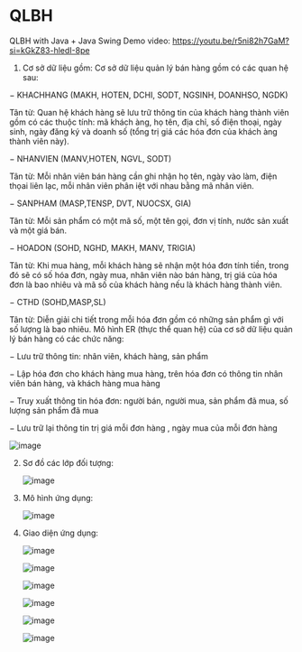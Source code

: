# QLBH
QLBH with Java + Java Swing
Demo video: https://youtu.be/r5ni82h7GaM?si=kGkZ83-hledI-8pe
1. Cơ sở dữ liệu gồm:
   Cơ sở dữ liệu quản lý bán hàng gồm có các quan hệ sau:
   
− KHACHHANG (MAKH, HOTEN, DCHI, SODT, NGSINH, DOANHSO, 
NGDK)

Tân từ: Quan hệ khách hàng sẽ lưu trữ thông tin của khách hàng thành viên 
gồm có các thuộc tính: mã khách àng, họ tên, địa chỉ, số điện thoại, ngày 
sinh, ngày đăng ký và doanh số (tổng trị giá các hóa đơn của khách àng 
thành viên này).

− NHANVIEN (MANV,HOTEN, NGVL, SODT)

Tân từ: Mỗi nhân viên bán hàng cần ghi nhận họ tên, ngày vào làm, điện 
thọai liên lạc, mỗi nhân viên phân iệt với nhau bằng mã nhân viên.

− SANPHAM (MASP,TENSP, DVT, NUOCSX, GIA)

Tân từ: Mỗi sản phẩm có một mã số, một tên gọi, đơn vị tính, nước sản xuất 
và một giá bán.

− HOADON (SOHD, NGHD, MAKH, MANV, TRIGIA)

Tân từ: Khi mua hàng, mỗi khách hàng sẽ nhận một hóa đơn tính tiền, trong 
đó sẽ có số hóa đơn, ngày mua, nhân viên nào bán hàng, trị giá của hóa đơn 
là bao nhiêu và mã số của khách hàng nếu là khách hàng thành viên.

− CTHD (SOHD,MASP,SL)

Tân từ: Diễn giải chi tiết trong mỗi hóa đơn gồm có những sản phẩm gì với 
số lượng là bao nhiêu.
Mô hình ER (thực thể quan hệ) của cơ sở dữ liệu quản lý bán hàng có các chức 
năng:

− Lưu trữ thông tin: nhân viên, khách hàng, sản phẩm

− Lập hóa đơn cho khách hàng mua hàng, trên hóa đơn có thông tin nhân 
viên bán hàng, và khách hàng mua hàng

− Truy xuất thông tin hóa đơn: người bán, người mua, sản phẩm đã mua, số
lượng sản phẩm đã mua

− Lưu trữ lại thông tin trị giá mỗi đơn hàng , ngày mua của mỗi đơn hàng

![image](https://github.com/vanh182/QLBH-Java-Swing/assets/118065256/1f202da7-d6bd-46fd-b822-d9062b6b055c)

2. Sơ đồ các lớp đối tượng:
   
   ![image](https://github.com/vanh182/QLBH-Java-Swing/assets/118065256/e6346fc6-18d8-48c5-bab2-7909ac7a5640)

3. Mô hình ứng dụng:

   ![image](https://github.com/vanh182/QLBH-Java-Swing/assets/118065256/754c9f94-4d3e-4e9d-9eee-3cedef03d9df)

4. Giao diện ứng dụng:

   ![image](https://github.com/vanh182/QLBH-Java-Swing/assets/118065256/86a96216-50ab-45f5-b1a2-775be7d2758d)

   ![image](https://github.com/vanh182/QLBH-Java-Swing/assets/118065256/16dc65bb-3195-4bbe-922b-e02e5c881f82)

   ![image](https://github.com/vanh182/QLBH-Java-Swing/assets/118065256/141e306d-4c50-45db-a226-01e7e850c3fc)

   ![image](https://github.com/vanh182/QLBH-Java-Swing/assets/118065256/356ab9c2-f350-491d-a06c-19c1d4ca9705)

   ![image](https://github.com/vanh182/QLBH-Java-Swing/assets/118065256/bf2c7dc9-6880-4061-8c88-5e222335d92c)

   ![image](https://github.com/vanh182/QLBH-Java-Swing/assets/118065256/ee9f60c0-dc1d-414f-b329-fb98ec98b2b9)

  
   











